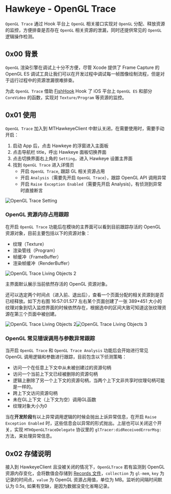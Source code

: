 # Hawkeye - OpenGL Trace

`OpenGL Trace` 通过 Hook 平台上 `OpenGL` 相关接口实现对 `OpenGL` 分配、释放资源的监控，方便排查是否存在 `OpenGL` 相关资源的泄漏，同时还提供常见的 `OpenGL` 逻辑操作检测。

## 0x00 背景

`OpenGL` 渲染引擎在调试上十分不方便，尽管 Xcode 提供了 Frame Capture 的 OpenGL ES 调试工具让我们可以在开发过程中调试每一帧图像绘制流程，但是对于运行过程中的资源泄漏很难排查。

为此 `OpenGL Trace` 借助 [FishHook](https://github.com/facebook/fishhook) Hook 了 iOS 平台上 `OpenGL ES` 和部分 `CoreVideo` 的函数，实现对 `Texture/Program` 等资源的监控。

## 0x01 使用

`OpenGL Trace` 加入到 MTHawkeyeClient 中默认关闭，在需要使用时，需要手动开启：

1. 启动 App 后，点击 Hawkeye 的浮窗进入主面板
2. 点击导航栏 title，呼出 Hawkeye 面板切换界面
3. 点击切换界面右上角的 `Setting`，进入 Hawkeye 设置主界面
4. 找到 `OpenGL Trace` 进入详情页
    * 开启 `OpenGL Trace`, 跟踪 GL 相关资源占用
    * 开启 `Analysis`（需要先开启 `OpenGL Trace`），跟踪 OpenGL API 调用异常
    * 开启 `Raise Exception Enabled`（需要先开启 Analysis)，有侦测到异常时直接断言

![OpenGL Trace Setting](./opengl-trace-setting.png)

### OpenGL 资源内存占用跟踪

在开启 `OpenGL Trace` 功能后在模块的主界面可以看到目前跟踪存活的 OpenGL 资源对象，目前主要包括以下的资源对象：

* 纹理（Texture）
* 渲染管线（Program）
* 帧缓冲（FrameBuffer）
* 渲染帧缓冲（RenderBuffer）

![OpenGL Trace Living Objects 2](./opengl-trace-living-objects.png)

主界面默认展示当前依然存活的 OpenGL 资源对象。

还可以选定两个时间点（进入前、退出后），查看一个页面分配的相关资源到是否已经释放。如下方右图 16:57:01.577 左右某个页面创建了一张 389*451 大小的纹理对象到切入监控界面的时候依然存在，根据选中的区间大致可知道这张纹理资源在第三个页面中被创建。

![OpenGL Trace Living Objects 2](./opengl-trace-living-objects-2.png)![OpenGL Trace Living Objects 3](./opengl-trace-living-objects-3.png)

### OpenGL 常见错误调用与参数异常跟踪

当开启 `OpenGL Trace` 和 `OpenGL Trace Analysis` 功能后会开始进行常见 OpenGL 调用逻辑和参数进行跟踪，目前包含以下侦测策略：

* 访问一个在任意上下文中从未被创建过的资源句柄
* 访问一个当前上下文已经被删除的资源句柄
* 逻辑上删除了另一个上下文的资源句柄，当两个上下文非共享时纹理句柄可能是一样的。
* 跨上下文访问资源句柄
* 未在GL上下文（上下文为空）调用GL函数
* 纹理对象大小为0

当在**开发阶段**有以上异常调用逻辑的时候会抛出上诉异常信息，在开启 `Raise Exception Enabled` 时，这些信息会以异常的形式抛出。上层也可以关闭这个开关，实现 `MTHOpenGLTraceDelegate` 协议里的 `glTracer:didReceivedErrorMsg:` 方法，来处理异常信息。

## 0x02 存储说明

接入到 HawkeyeClient 且没被关闭的情况下，`OpenGLTrace` 若有监测到 OpenGL 资源内存变化，会将数值会存储到 [Records 文件](./../hawkeye-storage-cn.md#0x02-内置插件存储数据说明)，`collection` 为 `gl-mem`, `key` 为记录的时间点，`value` 为 OpenGL 资源占用值，单位为 MB。监听的间隔时间默认为 0.5s, 如果有空缺，是因为数据没变化省略记录。
